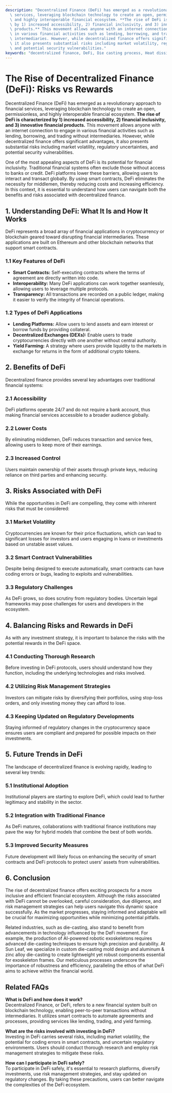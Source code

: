 ```yaml
---
description: "Decentralized Finance (DeFi) has emerged as a revolutionary approach to financial\
  \ services, leveraging blockchain technology to create an open, permissionless,\
  \ and highly interoperable financial ecosystem. **The rise of DeFi is characterized\
  \ by 1) increased accessibility, 2) financial inclusivity, and 3) innovative financial\
  \ products.** This movement allows anyone with an internet connection to engage\
  \ in various financial activities such as lending, borrowing, and trading without\
  \ intermediaries. However, while decentralized finance offers significant advantages,\
  \ it also presents substantial risks including market volatility, regulatory uncertainties,\
  \ and potential security vulnerabilities."
keywords: "decentralized finance, DeFi, Die casting process, Heat dissipation structure"
---
```

# The Rise of Decentralized Finance (DeFi): Risks vs Rewards

Decentralized Finance (DeFi) has emerged as a revolutionary approach to financial services, leveraging blockchain technology to create an open, permissionless, and highly interoperable financial ecosystem. **The rise of DeFi is characterized by 1) increased accessibility, 2) financial inclusivity, and 3) innovative financial products.** This movement allows anyone with an internet connection to engage in various financial activities such as lending, borrowing, and trading without intermediaries. However, while decentralized finance offers significant advantages, it also presents substantial risks including market volatility, regulatory uncertainties, and potential security vulnerabilities.

One of the most appealing aspects of DeFi is its potential for financial inclusivity. Traditional financial systems often exclude those without access to banks or credit. DeFi platforms lower these barriers, allowing users to interact and transact globally. By using smart contracts, DeFi eliminates the necessity for middlemen, thereby reducing costs and increasing efficiency. In this context, it is essential to understand how users can navigate both the benefits and risks associated with decentralized finance.

## **1. Understanding DeFi: What It Is and How It Works**

DeFi represents a broad array of financial applications in cryptocurrency or blockchain geared toward disrupting financial intermediaries. These applications are built on Ethereum and other blockchain networks that support smart contracts.

### **1.1 Key Features of DeFi**

- **Smart Contracts:** Self-executing contracts where the terms of agreement are directly written into code.
- **Interoperability:** Many DeFi applications can work together seamlessly, allowing users to leverage multiple protocols.
- **Transparency:** All transactions are recorded on a public ledger, making it easier to verify the integrity of financial operations.

### **1.2 Types of DeFi Applications**

- **Lending Platforms:** Allow users to lend assets and earn interest or borrow funds by providing collateral.
- **Decentralized Exchanges (DEXs):** Enable users to trade cryptocurrencies directly with one another without central authority.
- **Yield Farming:** A strategy where users provide liquidity to the markets in exchange for returns in the form of additional crypto tokens.

## **2. Benefits of DeFi**

Decentralized finance provides several key advantages over traditional financial systems:

### **2.1 Accessibility**

DeFi platforms operate 24/7 and do not require a bank account, thus making financial services accessible to a broader audience globally.

### **2.2 Lower Costs**

By eliminating middlemen, DeFi reduces transaction and service fees, allowing users to keep more of their earnings.

### **2.3 Increased Control**

Users maintain ownership of their assets through private keys, reducing reliance on third parties and enhancing security.

## **3. Risks Associated with DeFi**

While the opportunities in DeFi are compelling, they come with inherent risks that must be considered:

### **3.1 Market Volatility**

Cryptocurrencies are known for their price fluctuations, which can lead to significant losses for investors and users engaging in loans or investments based on unstable asset values.

### **3.2 Smart Contract Vulnerabilities**

Despite being designed to execute automatically, smart contracts can have coding errors or bugs, leading to exploits and vulnerabilities.

### **3.3 Regulatory Challenges**

As DeFi grows, so does scrutiny from regulatory bodies. Uncertain legal frameworks may pose challenges for users and developers in the ecosystem.

## **4. Balancing Risks and Rewards in DeFi**

As with any investment strategy, it is important to balance the risks with the potential rewards in the DeFi space.

### **4.1 Conducting Thorough Research**

Before investing in DeFi protocols, users should understand how they function, including the underlying technologies and risks involved.

### **4.2 Utilizing Risk Management Strategies**

Investors can mitigate risks by diversifying their portfolios, using stop-loss orders, and only investing money they can afford to lose.

### **4.3 Keeping Updated on Regulatory Developments**

Staying informed of regulatory changes in the cryptocurrency space ensures users are compliant and prepared for possible impacts on their investments.

## **5. Future Trends in DeFi**

The landscape of decentralized finance is evolving rapidly, leading to several key trends:

### **5.1 Institutional Adoption**

Institutional players are starting to explore DeFi, which could lead to further legitimacy and stability in the sector.

### **5.2 Integration with Traditional Finance**

As DeFi matures, collaborations with traditional finance institutions may pave the way for hybrid models that combine the best of both worlds.

### **5.3 Improved Security Measures**

Future development will likely focus on enhancing the security of smart contracts and DeFi protocols to protect users’ assets from vulnerabilities.

## **6. Conclusion**

The rise of decentralized finance offers exciting prospects for a more inclusive and efficient financial ecosystem. Although the risks associated with DeFi cannot be overlooked, careful consideration, due diligence, and risk management strategies can help users navigate this dynamic space successfully. As the market progresses, staying informed and adaptable will be crucial for maximizing opportunities while minimizing potential pitfalls.

Related industries, such as die-casting, also stand to benefit from advancements in technology influenced by the DeFi movement. For example, the production of AI-powered robotic exoskeletons requires advanced die-casting techniques to ensure high precision and durability. At Sun Leaf, we specialize in custom die-casting mold design and aluminum & zinc alloy die-casting to create lightweight yet robust components essential for exoskeleton frames. Our meticulous processes underscore the importance of robustness and efficiency, paralleling the ethos of what DeFi aims to achieve within the financial world.

## **Related FAQs**

**What is DeFi and how does it work?**  
Decentralized Finance, or DeFi, refers to a new financial system built on blockchain technology, enabling peer-to-peer transactions without intermediaries. It utilizes smart contracts to automate agreements and processes, providing services like lending, trading, and yield farming.

**What are the risks involved with investing in DeFi?**  
Investing in DeFi carries several risks, including market volatility, the potential for coding errors in smart contracts, and uncertain regulatory environments. Users should conduct thorough research and employ risk management strategies to mitigate these risks.

**How can I participate in DeFi safely?**  
To participate in DeFi safely, it's essential to research platforms, diversify investments, use risk management strategies, and stay updated on regulatory changes. By taking these precautions, users can better navigate the complexities of the DeFi ecosystem.

